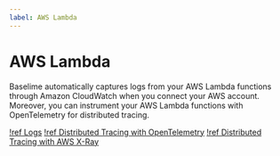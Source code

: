 ```yaml
---
label: AWS Lambda
---
```


# AWS Lambda

Baselime automatically captures logs from your AWS Lambda functions through Amazon CloudWatch when you connect your AWS account. Moreover, you can instrument your AWS Lambda functions with OpenTelemetry for distributed tracing.


[!ref Logs](./logs.md)
[!ref Distributed Tracing with OpenTelemetry](./traces/index.md)
[!ref Distributed Tracing with AWS X-Ray](../xray.md)
